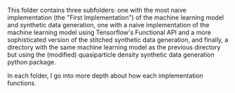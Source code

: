 This folder contains three subfolders: one with the most naive implementation (the "First Implementation") of the machine learning model and synthetic data generation, one with a naive implementation of the machine learning model using Tensorflow's Functional API and a more sophisticated version of the stitched synthetic data generation, and finally, a directory with the same machine learning model as the previous directory but using the (modified) quasiparticle density synthetic data generation python package. 

In each folder, I go into more depth about how each implementation functions.
